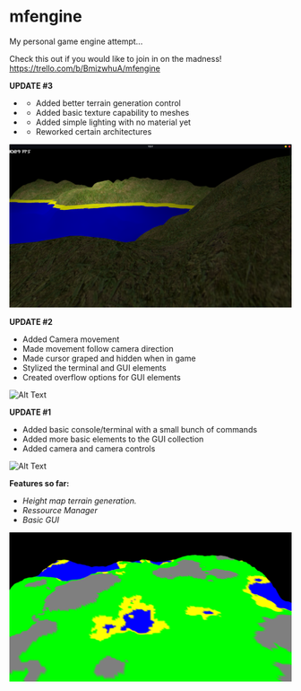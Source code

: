 # mfengine
My personal game engine attempt...

Check this out if you would like to join in on the madness!
https://trello.com/b/BmizwhuA/mfengine

**UPDATE #3**
* - Added better terrain generation control
* - Added basic texture capability to meshes
* - Added simple lighting with no material yet
* - Reworked certain architectures

![Alt Text](/README/Light_Update.png)

**UPDATE #2**
* Added Camera movement
* Made movement follow camera direction
* Made cursor graped and hidden when in game
* Stylized the terminal and GUI elements
* Created overflow options for GUI elements

![Alt Text](/README/update2.gif)

**UPDATE #1**
* Added basic console/terminal with a small bunch of commands
* Added more basic elements to the GUI collection
* Added camera and camera controls

![Alt Text](/README/terminal_preview1.gif)

**Features so far:**
* *Height map terrain generation.*
* *Ressource Manager*
* *Basic GUI*

![GitHub Logo](/README/mfengine_01.png)

